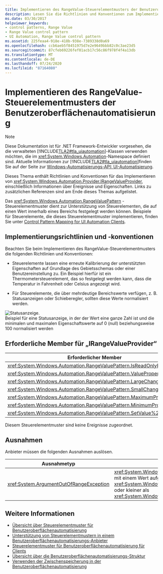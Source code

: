 ```yaml
---
title: Implementieren des RangeValue-Steuerelementmusters der Benutzeroberflächenautomatisierung
description: Lesen Sie die Richtlinien und Konventionen zum Implementieren des RangeValue-Steuerelement Musters in der Benutzeroberflächen Automatisierung. Weitere Informationen finden Sie unter Erforderliche Member für die IRangeValueProvider-Schnittstelle.
ms.date: 03/30/2017
helpviewer_keywords:
- control patterns, Range Value
- Range Value control pattern
- UI Automation, Range Value control pattern
ms.assetid: 225feaa4-918e-418b-938e-7389338d0a69
ms.openlocfilehash: ccb6aeb5f8451975d7e2e9649bbb82c0c3ae23d5
ms.sourcegitcommit: 87cfeb69226fef01acb17c56c86f978f4f4a13db
ms.translationtype: MT
ms.contentlocale: de-DE
ms.lasthandoff: 07/24/2020
ms.locfileid: "87164080"
---
```

# <a name="implementing-the-ui-automation-rangevalue-control-pattern"></a>Implementieren des RangeValue-Steuerelementmusters der Benutzeroberflächenautomatisierung
> [!NOTE]
> Diese Dokumentation ist für .NET Framework-Entwickler vorgesehen, die die verwalteten [!INCLUDE[TLA2#tla_uiautomation](../../../includes/tla2sharptla-uiautomation-md.md)]-Klassen verwenden möchten, die im <xref:System.Windows.Automation>-Namespace definiert sind. Aktuelle Informationen zur [!INCLUDE[TLA2#tla_uiautomation](../../../includes/tla2sharptla-uiautomation-md.md)]finden Sie auf der Seite zur [Windows-Automatisierungs-API: UI-Automatisierung](/windows/win32/winauto/entry-uiauto-win32).  
  
 Dieses Thema enthält Richtlinien und Konventionen für das Implementieren von <xref:System.Windows.Automation.Provider.IRangeValueProvider>, einschließlich Informationen über Ereignisse und Eigenschaften. Links zu zusätzlichen Referenzen sind am Ende dieses Themas aufgelistet.  
  
 Das <xref:System.Windows.Automation.RangeValuePattern> -Steuerelementmuster dient zur Unterstützung von Steuerelementen, die auf einen Wert innerhalb eines Bereichs festgelegt werden können. Beispiele für Steuerelemente, die dieses Steuerelementmuster implementieren, finden Sie unter [Control Pattern Mapping for UI Automation Clients](control-pattern-mapping-for-ui-automation-clients.md).  
  
<a name="Implementation_Guidelines_and_Conventions"></a>
## <a name="implementation-guidelines-and-conventions"></a>Implementierungsrichtlinien und -konventionen  
 Beachten Sie beim Implementieren des RangeValue-Steuerelementmusters die folgenden Richtlinien und Konventionen:  
  
- Steuerelemente lassen eine erneute Kalibrierung der unterstützten Eigenschaften auf Grundlage des Gebietsschemas oder einer Benutzereinstellung zu. Ein Beispiel hierfür ist ein Thermometersteuerelement, das so festgelegt werden kann, dass die Temperatur in Fahrenheit oder Celsius angezeigt wird.  
  
- Für Steuerelemente, die über mehrdeutige Bereichswerte verfügen, z. B. Statusanzeigen oder Schieberegler, sollten diese Werte normalisiert werden.  
  
 ![Statusanzeige.](./media/uia-rangevaluepattern-progress-bar.PNG "UIA_RangeValuePattern_Progress_Bar")  
Beispiel für eine Statusanzeige, in der der Wert eine ganze Zahl ist und die minimalen und maximalen Eigenschaftswerte auf 0 (null) beziehungsweise 100 normalisiert werden  
  
<a name="Required_Members_for_the_IRangeValueProvider"></a>
## <a name="required-members-for-irangevalueprovider"></a>Erforderliche Member für „IRangeValueProvider“  
  
|Erforderlicher Member|Memberart|Hinweise|  
|---------------------|-----------------|-----------|  
|<xref:System.Windows.Automation.RangeValuePattern.IsReadOnlyProperty>|Eigenschaft|Keine|  
|<xref:System.Windows.Automation.RangeValuePattern.ValueProperty>|Eigenschaft|Keine|  
|<xref:System.Windows.Automation.RangeValuePattern.LargeChangeProperty>|Eigenschaft|Keine|  
|<xref:System.Windows.Automation.RangeValuePattern.SmallChangeProperty>|Eigenschaft|Keine|  
|<xref:System.Windows.Automation.RangeValuePattern.MaximumProperty>|Eigenschaft|Keine|  
|<xref:System.Windows.Automation.RangeValuePattern.MinimumProperty>|Eigenschaft|Keine|  
|<xref:System.Windows.Automation.RangeValuePattern.SetValue%2A>|Methoden|Keine|  
  
 Diesem Steuerelementmuster sind keine Ereignisse zugeordnet.  
  
<a name="Exceptions"></a>
## <a name="exceptions"></a>Ausnahmen  
 Anbieter müssen die folgenden Ausnahmen auslösen.  
  
|Ausnahmetyp|Bedingung|  
|--------------------|---------------|  
|<xref:System.ArgumentOutOfRangeException>|<xref:System.Windows.Automation.RangeValuePattern.SetValue%2A> wird mit einem Wert aufgerufen, der entweder größer als <xref:System.Windows.Automation.RangeValuePattern.MaximumProperty> oder kleiner als <xref:System.Windows.Automation.RangeValuePattern.MinimumProperty>ist.|  
  
## <a name="see-also"></a>Weitere Informationen

- [Übersicht über Steuerelementmuster für Benutzeroberflächenautomatisierung](ui-automation-control-patterns-overview.md)
- [Unterstützung von Steuerelementmustern in einem Benutzeroberflächenautomatisierungs-Anbieter](support-control-patterns-in-a-ui-automation-provider.md)
- [Steuerelementmuster für Benutzeroberflächenautomatisierung für Clients](ui-automation-control-patterns-for-clients.md)
- [Übersicht über die Benutzeroberflächenautomatisierungs-Struktur](ui-automation-tree-overview.md)
- [Verwenden der Zwischenspeicherung in der Benutzeroberflächenautomatisierung](use-caching-in-ui-automation.md)
